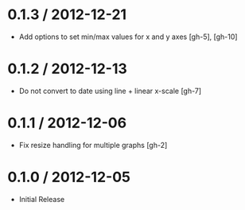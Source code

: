 
0.1.3 / 2012-12-21
==================

  * Add options to set min/max values for x and y axes [gh-5], [gh-10]

0.1.2 / 2012-12-13
==================

  * Do not convert to date using line + linear x-scale [gh-7]

0.1.1 / 2012-12-06
==================

  * Fix resize handling for multiple graphs [gh-2]

0.1.0 / 2012-12-05
==================

  * Initial Release

